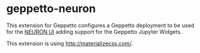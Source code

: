 # geppetto-neuron

This extension for Geppetto configures a Geppetto deployment to be used for the [NEURON UI](https://github.com/MetaCell/NEURON-UI) adding support for the Geppetto Jupyter Widgets.

This extension is using http://materializecss.com/.
